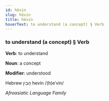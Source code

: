 ```yaml
---
id: hëvin
slug: hëvin
title: hëvin
hoverText: to understand (a concept) § Verb
---
```


### to understand (a concept) § Verb

**Verb**: to understand

**Noun**: a concept

**Modifier**: understood

Hebrew הֵבִין hevín /(h)eˈvin/

*Afroasiatic Language Family*